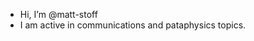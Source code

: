 - Hi, I’m @matt-stoff
- I am active in communications and pataphysics topics.

<!---
matt-stoff/matt-stoff is a ✨ special ✨ repository because its `README.md` (this file) appears on your GitHub profile.
You can click the Preview link to take a look at your changes.
--->
